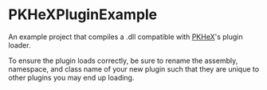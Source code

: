# PKHeXPluginExample

An example project that compiles a .dll compatible with [PKHeX](https://github.com/kwsch/PKHeX)'s plugin loader.

To ensure the plugin loads correctly, be sure to rename the assembly, namespace, and class name of your new plugin such that they are unique to other plugins you may end up loading.
